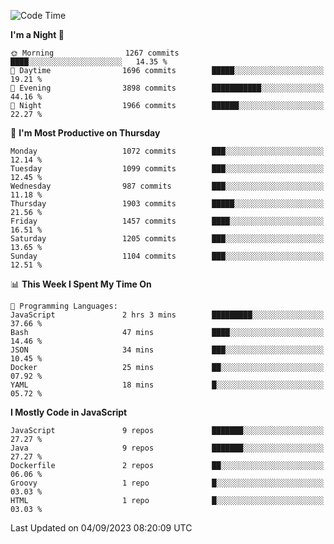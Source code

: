 <!--START_SECTION:waka-->
![Code Time](http://img.shields.io/badge/Code%20Time-1%2C311%20hrs%2030%20mins-blue)

**I'm a Night 🦉** 

```text
🌞 Morning                1267 commits        ████░░░░░░░░░░░░░░░░░░░░░   14.35 % 
🌆 Daytime                1696 commits        █████░░░░░░░░░░░░░░░░░░░░   19.21 % 
🌃 Evening                3898 commits        ███████████░░░░░░░░░░░░░░   44.16 % 
🌙 Night                  1966 commits        ██████░░░░░░░░░░░░░░░░░░░   22.27 % 
```
📅 **I'm Most Productive on Thursday** 

```text
Monday                   1072 commits        ███░░░░░░░░░░░░░░░░░░░░░░   12.14 % 
Tuesday                  1099 commits        ███░░░░░░░░░░░░░░░░░░░░░░   12.45 % 
Wednesday                987 commits         ███░░░░░░░░░░░░░░░░░░░░░░   11.18 % 
Thursday                 1903 commits        █████░░░░░░░░░░░░░░░░░░░░   21.56 % 
Friday                   1457 commits        ████░░░░░░░░░░░░░░░░░░░░░   16.51 % 
Saturday                 1205 commits        ███░░░░░░░░░░░░░░░░░░░░░░   13.65 % 
Sunday                   1104 commits        ███░░░░░░░░░░░░░░░░░░░░░░   12.51 % 
```


📊 **This Week I Spent My Time On** 

```text
💬 Programming Languages: 
JavaScript               2 hrs 3 mins        █████████░░░░░░░░░░░░░░░░   37.66 % 
Bash                     47 mins             ████░░░░░░░░░░░░░░░░░░░░░   14.46 % 
JSON                     34 mins             ███░░░░░░░░░░░░░░░░░░░░░░   10.45 % 
Docker                   25 mins             ██░░░░░░░░░░░░░░░░░░░░░░░   07.92 % 
YAML                     18 mins             █░░░░░░░░░░░░░░░░░░░░░░░░   05.72 % 
```

**I Mostly Code in JavaScript** 

```text
JavaScript               9 repos             ███████░░░░░░░░░░░░░░░░░░   27.27 % 
Java                     9 repos             ███████░░░░░░░░░░░░░░░░░░   27.27 % 
Dockerfile               2 repos             ██░░░░░░░░░░░░░░░░░░░░░░░   06.06 % 
Groovy                   1 repo              █░░░░░░░░░░░░░░░░░░░░░░░░   03.03 % 
HTML                     1 repo              █░░░░░░░░░░░░░░░░░░░░░░░░   03.03 % 
```




 Last Updated on 04/09/2023 08:20:09 UTC
<!--END_SECTION:waka-->
